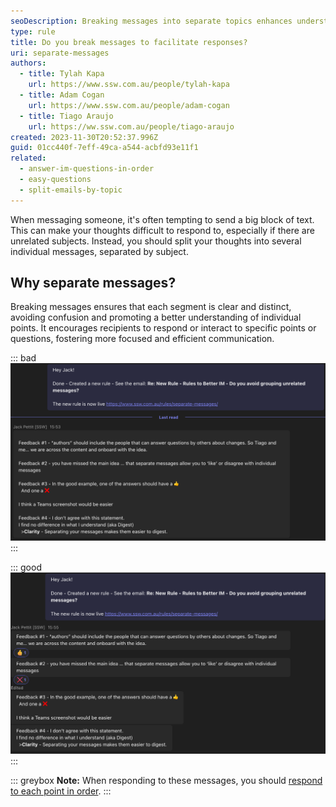 ```yaml
---
seoDescription: Breaking messages into separate topics enhances understanding and encourages focused responses by clarifying individual points.
type: rule
title: Do you break messages to facilitate responses?
uri: separate-messages
authors:
  - title: Tylah Kapa
    url: https://www.ssw.com.au/people/tylah-kapa
  - title: Adam Cogan
    url: https://www.ssw.com.au/people/adam-cogan
  - title: Tiago Araujo
    url: https://ww.ssw.com.au/people/tiago-araujo
created: 2023-11-30T20:52:37.996Z
guid: 01cc440f-7eff-49ca-a544-acbfd93e11f1
related:
  - answer-im-questions-in-order
  - easy-questions
  - split-emails-by-topic
---
```


When messaging someone, it's often tempting to send a big block of text. This can make your thoughts difficult to respond to, especially if there are unrelated subjects. Instead, you should split your thoughts into several individual messages, separated by subject.

<!--endintro-->

## Why separate messages?

Breaking messages ensures that each segment is clear and distinct, avoiding confusion and promoting a better understanding of individual points. It encourages recipients to respond or interact to specific points or questions, fostering more focused and efficient communication.

::: bad
![Figure: Bad example - This message contains many different subjects! It's informative, but hard to respond to](./separate-messages-bad.png)
:::

::: good
![Figure: Good example - Here, each message is separate, making them individually available for responses](./separate-messages-good.png)
:::

::: greybox
**Note:** When responding to these messages, you should [respond to each point in order](/answer-im-questions-in-order).
:::
